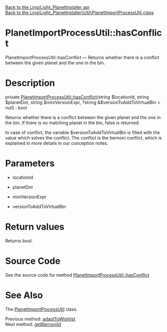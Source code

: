 [Back to the Ling/Light_PlanetInstaller api](https://github.com/lingtalfi/Light_PlanetInstaller/blob/master/doc/api/Ling/Light_PlanetInstaller.md)<br>
[Back to the Ling\Light_PlanetInstaller\Util\PlanetImportProcessUtil class](https://github.com/lingtalfi/Light_PlanetInstaller/blob/master/doc/api/Ling/Light_PlanetInstaller/Util/PlanetImportProcessUtil.md)


PlanetImportProcessUtil::hasConflict
================



PlanetImportProcessUtil::hasConflict — Returns whether there is a conflict between the given planet and the one in the bin.




Description
================


private [PlanetImportProcessUtil::hasConflict](https://github.com/lingtalfi/Light_PlanetInstaller/blob/master/doc/api/Ling/Light_PlanetInstaller/Util/PlanetImportProcessUtil/hasConflict.md)(string $locationId, string $planetDot, string $miniVersionExpr, ?string &$versionToAddToVirtualBin = null) : bool




Returns whether there is a conflict between the given planet and the one in the bin.
If there is no matching planet in the bin, false is returned.

In case of conflict, the variable $versionToAddToVirtualBin is filled with the value which solves the conflict.
The conflict is the bernoni conflict, which is explained in more details in our conception notes.




Parameters
================


- locationId

    

- planetDot

    

- miniVersionExpr

    

- versionToAddToVirtualBin

    


Return values
================

Returns bool.








Source Code
===========
See the source code for method [PlanetImportProcessUtil::hasConflict](https://github.com/lingtalfi/Light_PlanetInstaller/blob/master/Util/PlanetImportProcessUtil.php#L1008-L1079)


See Also
================

The [PlanetImportProcessUtil](https://github.com/lingtalfi/Light_PlanetInstaller/blob/master/doc/api/Ling/Light_PlanetInstaller/Util/PlanetImportProcessUtil.md) class.

Previous method: [adaptToWishlist](https://github.com/lingtalfi/Light_PlanetInstaller/blob/master/doc/api/Ling/Light_PlanetInstaller/Util/PlanetImportProcessUtil/adaptToWishlist.md)<br>Next method: [getBernoniId](https://github.com/lingtalfi/Light_PlanetInstaller/blob/master/doc/api/Ling/Light_PlanetInstaller/Util/PlanetImportProcessUtil/getBernoniId.md)<br>


